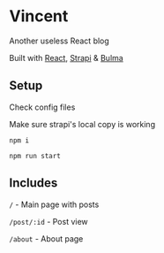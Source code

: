 # Vincent
Another useless React blog

Built with [React](https://github.com/facebook/react), [Strapi](https://github.com/strapi/strapi/) & [Bulma](https://github.com/jgthms/bulma)

## Setup
Check config files

Make sure strapi's local copy is working

`npm i`

`npm run start`

## Includes
`/` - Main page with posts

`/post/:id` - Post view

`/about` - About page
